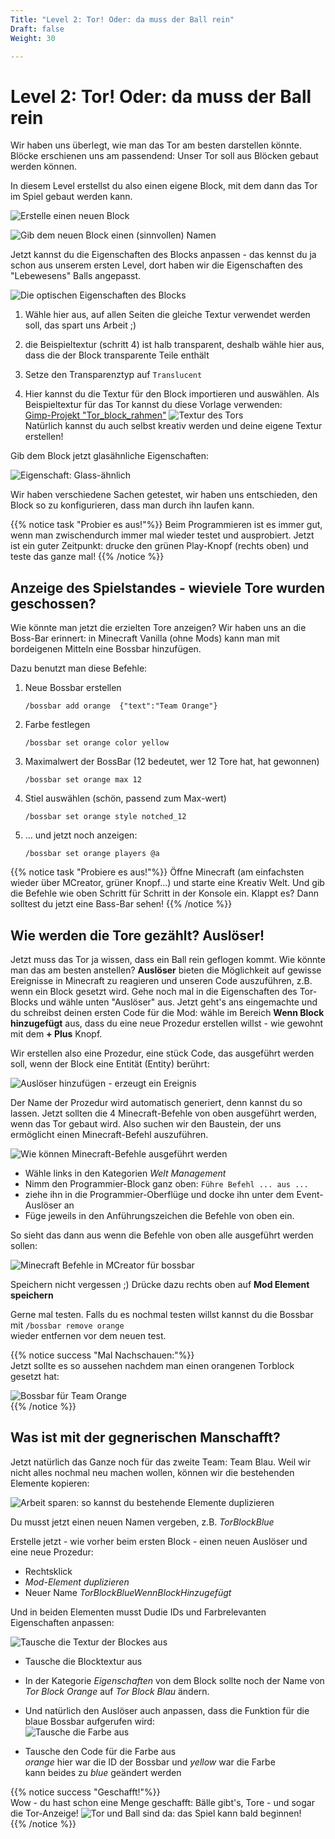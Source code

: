 ```yaml
---
Title: "Level 2: Tor! Oder: da muss der Ball rein"
Draft: false
Weight: 30

---
```



# Level 2: Tor! Oder: da muss der Ball rein

Wir haben uns überlegt, wie man das Tor am besten darstellen könnte. Blöcke erschienen uns am passendend: 
Unser Tor soll aus Blöcken gebaut werden können. 

In diesem Level erstellst du also einen eigene Block, mit dem dann das Tor im Spiel gebaut werden kann.

![Erstelle einen neuen Block](block-erstellen-0.png)

![Gib dem neuen Block einen (sinnvollen) Namen](block-namen-geben.png)

Jetzt kannst du die Eigenschaften des Blocks anpassen - das kennst du ja schon aus unserem ersten Level, dort haben wir die Eigenschaften des "Lebewesens" Balls angepasst. 

![Die optischen Eigenschaften des Blocks](block-eigenschaften-optisch.png)

1. Wähle hier aus, auf allen Seiten die gleiche Textur verwendet werden soll, das spart uns Arbeit ;)
2. die Beispieltextur (schritt 4) ist halb transparent, deshalb wähle hier aus, dass die der Block transparente Teile enthält
3. Setze den Transparenztyp auf `Translucent`

4. Hier kannst du die Textur für den Block importieren und auswählen.
   Als Beispieltextur für das Tor kannst du diese Vorlage verwenden:  
   [Gimp-Projekt "Tor_block_rahmen"](tor_block_rahmen.xcf)
   ![Textur des Tors](tor_block_orange.png)  
   Natürlich kannst du auch selbst kreativ werden und deine eigene Textur erstellen!

Gib dem Block jetzt glasähnliche Eigenschaften:

![Eigenschaft: Glass-ähnlich](block-eigenschaften-glas.png)

Wir haben verschiedene Sachen getestet, wir haben uns entschieden, den Block so zu konfigurieren, dass man durch ihn laufen kann. 

{{% notice task "Probier es aus!"%}}
Beim Programmieren ist es immer gut, wenn man zwischendurch immer mal wieder testet und ausprobiert. Jetzt ist ein guter Zeitpunkt: drucke den grünen Play-Knopf (rechts oben) und teste das ganze mal!
{{% /notice %}}


## Anzeige des Spielstandes - wieviele Tore wurden geschossen?

Wie könnte man jetzt die erzielten Tore anzeigen? Wir haben uns an die Boss-Bar erinnert: in Minecraft Vanilla (ohne Mods) kann man mit bordeigenen Mitteln eine Bossbar hinzufügen. 

Dazu benutzt man diese Befehle: 

<!-- all those empty lines to help pandoc make the correct line breaks (i hope)-->
1. Neue Bossbar erstellen

   `/bossbar add orange  {"text":"Team Orange"}`

2. Farbe festlegen

   `/bossbar set orange color yellow`

3. Maximalwert der BossBar (12 bedeutet, wer 12 Tore hat, hat gewonnen)

   `/bossbar set orange max 12`

4. Stiel auswählen (schön, passend zum Max-wert)  

   `/bossbar set orange style notched_12`

5. ... und jetzt noch anzeigen:  

   `/bossbar set orange players @a`

{{% notice task "Probiere es aus!"%}}
Öffne Minecraft (am einfachsten wieder über MCreator, grüner Knopf...) und starte eine Kreativ Welt. Und gib die Befehle wie oben Schritt für Schritt in der Konsole ein. Klappt es? Dann solltest du jetzt eine Bass-Bar sehen! 
{{% /notice %}}

## Wie werden die Tore gezählt? Auslöser!
Jetzt muss das Tor ja wissen, dass ein Ball rein geflogen kommt. Wie könnte man das am besten anstellen? 
**Auslöser** bieten  die Möglichkeit auf gewisse Ereignisse in Minecraft zu reagieren und unseren Code auszuführen, z.B. wenn ein Block gesetzt wird. 
Gehe noch mal in die Eigenschaften des Tor-Blocks und wähle unten "Auslöser" aus.
Jetzt geht's ans eingemachte und du schreibst deinen ersten Code für die Mod: wähle im Bereich **Wenn Block hinzugefügt** aus, dass du eine neue Prozedur erstellen willst - wie gewohnt mit dem **+ Plus** Knopf.

Wir erstellen also eine Prozedur, eine stück Code, das ausgeführt werden soll, wenn der Block eine Entität (Entity) berührt:

![Auslöser hinzufügen - erzeugt ein Ereignis](block-auslöser.png)

Der Name der Prozedur wird automatisch generiert, denn kannst du so lassen.
Jetzt sollten die 4 Minecraft-Befehle von oben ausgeführt werden, wenn das Tor gebaut wird. Also suchen wir den Baustein, der uns ermöglicht einen Minecraft-Befehl auszuführen.

![Wie können Minecraft-Befehle ausgeführt werden](prozedur-minecraft-befehl.png)

- Wähle links in den Kategorien *Welt Management* 
- Nimm den Programmier-Block ganz oben: `Führe Befehl ... aus ...`
- ziehe ihn in die Programmier-Oberflüge und docke ihn unter dem Event-Auslöser an
- Füge jeweils in den Anführungszeichen die Befehle von oben ein.

So sieht das dann aus wenn die Befehle von oben alle ausgeführt werden sollen:

![Minecraft Befehle in MCreator für bossbar](code-torblock-setzen.png)

Speichern nicht vergessen ;) Drücke dazu rechts oben auf **Mod Element speichern**

Gerne mal testen. Falls du es nochmal testen willst kannst du die Bossbar mit 
`/bossbar remove orange`  
wieder entfernen vor dem neuen test.

{{% notice success "Mal Nachschauen:"%}}  
Jetzt sollte es so aussehen nachdem man einen orangenen Torblock gesetzt hat:

![Bossbar für Team Orange](ingame-bossbar-orange.png)  
{{% /notice %}}


## Was ist mit der gegnerischen Manschafft? 
Jetzt natürlich das Ganze noch für das zweite Team: Team Blau.
Weil wir nicht alles nochmal neu machen wollen, können wir die bestehenden Elemente kopieren:

![Arbeit sparen: so kannst du bestehende Elemente duplizieren](element-duplizieren.png)

Du musst jetzt einen neuen Namen vergeben, z.B. *TorBlockBlue*   

Erstelle jetzt - wie vorher beim ersten Block - einen neuen Auslöser und eine neue Prozedur: 

- Rechtsklick
- *Mod-Element duplizieren*
- Neuer Name *TorBlockBlueWennBlockHinzugefügt*

Und in beiden Elementen musst Dudie IDs und Farbrelevanten Eigenschaften anpassen:

![Tausche die Textur der Blockes aus](block-textur-austauschen.png)

- Tausche die Blocktextur aus
- In der Kategorie *Eigenschaften* von dem Block sollte noch der Name von *Tor Block Orange* auf *Tor Block Blau* ändern.
- Und natürlich den Auslöser auch anpassen, dass die Funktion für die blaue Bossbar aufgerufen wird:  
![Tausche die Farbe aus](code-farbe-austauschen.png)

- Tausche den Code für die Farbe aus  
  *orange* hier war die ID der Bossbar und *yellow* war die Farbe  
  kann beides zu *blue* geändert werden


{{% notice success "Geschafft!"%}}  
Wow - du hast schon eine Menge geschafft:
Bälle gibt's, Tore - und sogar die Tor-Anzeige!
![Tor und Ball sind da: das Spiel kann bald beginnen!](ingame-so-siehts-bis-jetzt-aus-2.png)  
{{% /notice %}}
